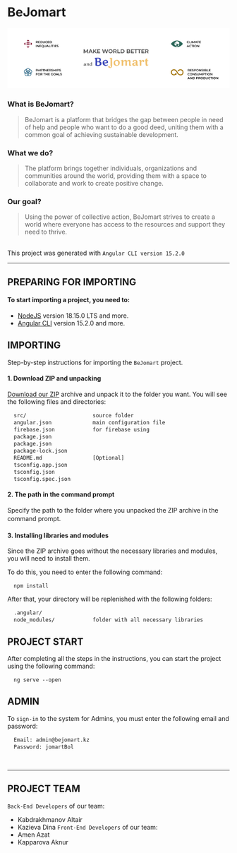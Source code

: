 BeJomart
========

![BeJomart](https://github.com/aknurkappar/google-solutions-1/blob/main/bejomart.jpg)

### What is BeJomart?
> BeJomart is a platform that bridges the gap between people in need of help and people who want to do a good deed, uniting them with a common goal of achieving sustainable development.
### What we do?
> The platform brings together individuals, organizations and communities around the world, providing them with a space to collaborate and work to create positive change.
### Our goal?
> Using the power of collective action, BeJomart strives to create a world where everyone has access to the resources and support they need to thrive.  
  
⠀  
This project was generated with `Angular CLI version 15.2.0`

---

PREPARING FOR IMPORTING
-----------------------
#### To start importing a project, you need to:
* [NodeJS](https://nodejs.org/en) version 18.15.0 LTS and more.
* [Angular CLI](https://github.com/angular/angular-cli) version 15.2.0 and more.

IMPORTING
---------
Step-by-step instructions for importing the `BeJomart` project.

#### 1. Download ZIP and unpacking
[Download our ZIP](https://github.com/aknurkappar/google-solutions-1/archive/refs/heads/main.zip) archive and unpack it to the folder you want. You will see the following files and directories:

      src/                     source folder
      angular.json             main configuration file
      firebase.json            for firebase using       
      package.json
      package.json
      package-lock.json
      README.md                [Optional]
      tsconfig.app.json
      tsconfig.json
      tsconfig.spec.json
      

#### 2. The path in the command prompt
Specify the path to the folder where you unpacked the ZIP archive in the command prompt.
 ㅤ
#### 3. Installing libraries and modules
Since the ZIP archive goes without the necessary libraries and modules, you will need to install them.

To do this, you need to enter the following command:

      npm install
      
After that, your directory will be replenished with the following folders:

      .angular/                
      node_modules/            folder with all necessary libraries
      
      
PROJECT START
-------------
After completing all the steps in the instructions, you can start the project using the following command:

      ng serve --open

ADMIN
-----
To `sign-in` to the system for Admins, you must enter the following email and password:  

      Email: admin@bejomart.kz  
      Password: jomartBol  
  ⠀  
 
---

PROJECT TEAM
------------
`Back-End Developers` of our team:
* Kabdrakhmanov Altair
* Kazieva Dina
`Front-End Developers` of our team:
* Amen Azat
* Kapparova Aknur
